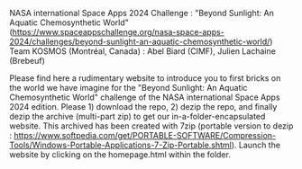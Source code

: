NASA international Space Apps 2024
Challenge : "Beyond Sunlight: An Aquatic Chemosynthetic World" (https://www.spaceappschallenge.org/nasa-space-apps-2024/challenges/beyond-sunlight-an-aquatic-chemosynthetic-world/)
Team KOSMOS (Montréal, Canada) : Abel Biard (CIMF), Julien Lachaine (Brebeuf)

Please find here a rudimentary website to introduce you to first bricks on the world we have imagine for the "Beyond Sunlight: An Aquatic Chemosynthetic World" challenge of the NASA international Space Apps 2024 edition.
Please 1) download the repo, 2) dezip the repo, and finally dezip the archive (multi-part zip) to get our in-a-folder-encapsulated website. 
This archived has been created with 7zip (portable version to dezip : https://www.softpedia.com/get/PORTABLE-SOFTWARE/Compression-Tools/Windows-Portable-Applications-7-Zip-Portable.shtml).
Launch the website by clicking on the homepage.html within the folder.
